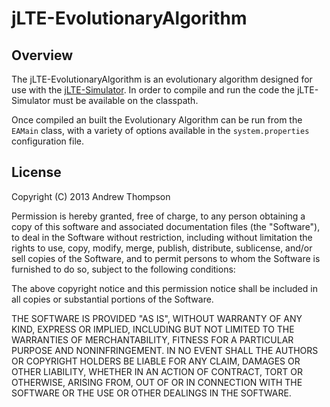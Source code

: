 # jLTE-EvolutionaryAlgorithm

## Overview 

The jLTE-EvolutionaryAlgorithm is an evolutionary algorithm designed
for use with the [jLTE-Simulator][1]. In order to compile and run the
code the jLTE-Simulator must be available on the classpath. 

Once compiled an built the Evolutionary Algorithm can be run from the
`EAMain` class, with a variety of options available in the
`system.properties` configuration file.

## License

Copyright (C) 2013 Andrew Thompson

Permission is hereby granted, free of charge, to any person obtaining
a copy of this software and associated documentation files (the
"Software"), to deal in the Software without restriction, including
without limitation the rights to use, copy, modify, merge, publish,
distribute, sublicense, and/or sell copies of the Software, and to
permit persons to whom the Software is furnished to do so, subject to
the following conditions:

The above copyright notice and this permission notice shall be
included in all copies or substantial portions of the Software.

THE SOFTWARE IS PROVIDED "AS IS", WITHOUT WARRANTY OF ANY KIND,
EXPRESS OR IMPLIED, INCLUDING BUT NOT LIMITED TO THE WARRANTIES OF
MERCHANTABILITY, FITNESS FOR A PARTICULAR PURPOSE AND NONINFRINGEMENT.
IN NO EVENT SHALL THE AUTHORS OR COPYRIGHT HOLDERS BE LIABLE FOR ANY
CLAIM, DAMAGES OR OTHER LIABILITY, WHETHER IN AN ACTION OF CONTRACT,
TORT OR OTHERWISE, ARISING FROM, OUT OF OR IN CONNECTION WITH THE
SOFTWARE OR THE USE OR OTHER DEALINGS IN THE SOFTWARE.



[1]:http://downthewire.co.uk/projects/jLTE-Simulator/
